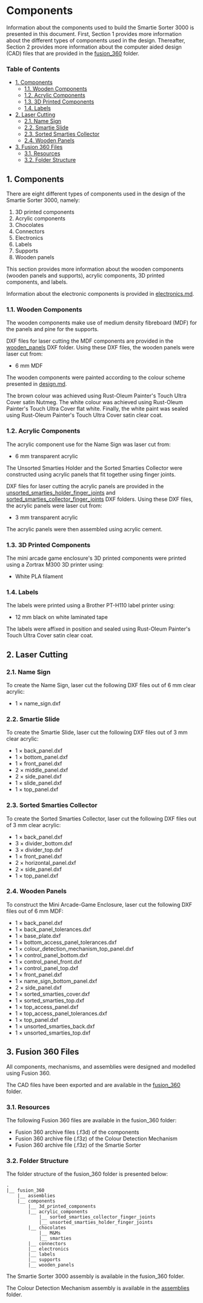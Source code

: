 # Components

Information about the components used to build the Smartie Sorter 3000 is presented in this document. First, Section 1 provides more information about the different types of components used in the design. Thereafter, Section 2 provides more information about the computer aided design (CAD) files that are provided in the [fusion_360](https://github.com/pieterberg/Smartie-Sorter/tree/main/fusion_360) folder.

### Table of Contents

- [1. Components](#1-components)
  - [1.1. Wooden Components](#11-wooden-components)
  - [1.2. Acrylic Components](#12-acrylic-components)
  - [1.3. 3D Printed Components](#13-3d-printed-components)
  - [1.4. Labels](#14-labels)
- [2. Laser Cutting](#2-laser-cutting)
  - [2.1. Name Sign](#21-name-sign)
  - [2.2. Smartie Slide](#22-smartie-slide)
  - [2.3. Sorted Smarties Collector](#23-sorted-smarties-collector)
  - [2.4. Wooden Panels](#24-wooden-panels)
- [3. Fusion 360 Files](#3-fusion-360-files)
  - [3.1. Resources](#31-resources)
  - [3.2. Folder Structure](#32-folder-structure)

## 1. Components

There are eight different types of components used in the design of the Smartie Sorter 3000, namely: 

1. 3D printed components
2. Acrylic components
3. Chocolates
4. Connectors
5. Electronics
6. Labels
7. Supports
8. Wooden panels

This section provides more information about the wooden components (wooden panels and supports), acrylic components, 3D printed components, and labels.

Information about the electronic components is provided in [electronics.md](https://github.com/pieterberg/Smartie-Sorter/blob/main/documentation/electronics.md).

### 1.1. Wooden Components

The wooden components make use of medium density fibreboard (MDF) for the panels and pine for the supports.

DXF files for laser cutting the MDF components are provided in the [wooden_panels](https://github.com/pieterberg/Smartie-Sorter/tree/main/assets/dxf_files/wooden_panels) DXF folder. Using these DXF files, the wooden panels were laser cut from:

- 6 mm MDF

The wooden components were painted according to the colour scheme presented in [design.md](https://github.com/pieterberg/Smartie-Sorter/blob/main/documentation/design.md).

The brown colour was achieved using Rust-Oleum Painter's Touch Ultra Cover satin Nutmeg. The white colour was achieved using Rust-Oleum Painter's Touch Ultra Cover flat white. Finally, the white paint was sealed using Rust-Oleum Painter's Touch Ultra Cover satin clear coat.

### 1.2. Acrylic Components

The acrylic component use for the Name Sign was laser cut from:

- 6 mm transparent acrylic

The Unsorted Smarties Holder and the Sorted Smarties Collector were constructed using acrylic panels that fit together using finger joints.

DXF files for laser cutting the acrylic panels are provided in the [unsorted_smarties_holder_finger_joints](https://github.com/pieterberg/Smartie-Sorter/tree/main/assets/dxf_files/unsorted_smarties_holder_finger_joints) and [sorted_smarties_collector_finger_joints](https://github.com/pieterberg/Smartie-Sorter/tree/main/assets/dxf_files/sorted_smarties_collector_finger_joints) DXF folders. Using these DXF files, the acrylic panels were laser cut from: 

- 3 mm transparent acrylic

The acrylic panels were then assembled using acrylic cement.

### 1.3. 3D Printed Components

The mini arcade game enclosure's 3D printed components were printed using a Zortrax M300 3D printer using:

- White PLA filament

### 1.4. Labels

The labels were printed using a Brother PT-H110 label printer using:

- 12 mm black on white laminated tape

The labels were affixed in position and sealed using Rust-Oleum Painter's Touch Ultra Cover satin clear coat.

## 2. Laser Cutting

### 2.1. Name Sign

To create the Name Sign, laser cut the following DXF files out of 6 mm clear acrylic:

- 1 × name_sign.dxf

### 2.2. Smartie Slide

To create the Smartie Slide, laser cut the following DXF files out of 3 mm clear acrylic:

- 1 × back_panel.dxf
- 1 × bottom_panel.dxf
- 1 × front_panel.dxf
- 2 × middle_panel.dxf
- 2 × side_panel.dxf
- 1 × slide_panel.dxf
- 1 × top_panel.dxf

### 2.3. Sorted Smarties Collector

To create the Sorted Smarties Collector, laser cut the following DXF files out of 3 mm clear acrylic:

- 1 × back_panel.dxf
- 3 × divider_bottom.dxf
- 3 × divider_top.dxf
- 1 × front_panel.dxf
- 2 × horizontal_panel.dxf
- 2 × side_panel.dxf
- 1 × top_panel.dxf

### 2.4. Wooden Panels

To construct the Mini Arcade-Game Enclosure, laser cut the following DXF files out of 6 mm MDF:

- 1 × back_panel.dxf
- 1 × back_panel_tolerances.dxf
- 1 × base_plate.dxf
- 1 × bottom_access_panel_tolerances.dxf
- 1 × colour_detection_mechanism_top_panel.dxf
- 1 × control_panel_bottom.dxf
- 1 × control_panel_front.dxf
- 1 × control_panel_top.dxf
- 1 × front_panel.dxf
- 1 × name_sign_bottom_panel.dxf
- 2 × side_panel.dxf
- 1 × sorted_smarties_cover.dxf
- 1 × sorted_smarties_top.dxf
- 1 × top_access_panel.dxf
- 1 × top_access_panel_tolerances.dxf
- 1 × top_panel.dxf
- 1 × unsorted_smarties_back.dxf
- 1 × unsorted_smarties_top.dxf

## 3. Fusion 360 Files

All components, mechanisms, and assemblies were designed and modelled using Fusion 360.

The CAD files have been exported and are available in the [fusion_360](https://github.com/pieterberg/Smartie-Sorter/tree/main/fusion_360) folder.

### 3.1. Resources

The following Fusion 360 files are available in the fusion_360 folder:

- Fusion 360 archive files (.f3d) of the components
- Fusion 360 archive file (.f3z) of the Colour Detection Mechanism
- Fusion 360 archive file (.f3z) of the Smartie Sorter

### 3.2. Folder Structure

The folder structure of the fusion_360 folder is presented below:

```
.
|__ fusion_360
    |__ assemblies
    |__ components
        |__ 3d_printed_components
        |__ acrylic_components
            |__ sorted_smarties_collector_finger_joints
            |__ unsorted_smarties_holder_finger_joints
        |__ chocolates
            |__ M&Ms
            |__ smarties
        |__ connectors
        |__ electronics
        |__ labels      
        |__ supports
        |__ wooden_panels
```
The Smartie Sorter 3000 assembly is available in the fusion_360 folder.

The Colour Detection Mechanism assembly is available in the [assemblies](https://github.com/pieterberg/Smartie-Sorter/tree/main/fusion_360/assemblies) folder.



